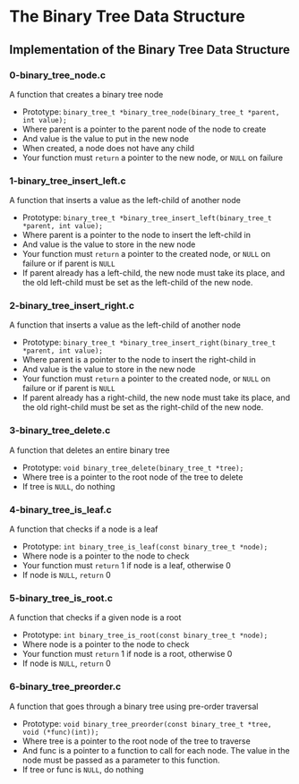 # The Binary Tree Data Structure
## Implementation of the Binary Tree Data Structure

### 0-binary_tree_node.c
A function that creates a binary tree node
* Prototype: `binary_tree_t *binary_tree_node(binary_tree_t *parent, int value);`
* Where parent is a pointer to the parent node of the node to create
* And value is the value to put in the new node
* When created, a node does not have any child
* Your function must `return` a pointer to the new node, or `NULL` on failure

### 1-binary_tree_insert_left.c
A function that inserts a value as the left-child of another node
* Prototype: `binary_tree_t *binary_tree_insert_left(binary_tree_t *parent, int value);`
* Where parent is a pointer to the node to insert the left-child in
* And value is the value to store in the new node
* Your function must `return` a pointer to the created node, or `NULL` on failure or if parent is `NULL`
* If parent already has a left-child, the new node must take its place, and the old left-child must be set as the left-child of the new node.

### 2-binary_tree_insert_right.c
A function that inserts a value as the left-child of another node
* Prototype: `binary_tree_t *binary_tree_insert_right(binary_tree_t *parent, int value);`
* Where parent is a pointer to the node to insert the right-child in
* And value is the value to store in the new node
* Your function must `return` a pointer to the created node, or `NULL` on failure or if parent is `NULL`
* If parent already has a right-child, the new node must take its place, and the old right-child must be set as the right-child of the new node.

### 3-binary_tree_delete.c
A function that deletes an entire binary tree
* Prototype: `void binary_tree_delete(binary_tree_t *tree);`
* Where tree is a pointer to the root node of the tree to delete
* If tree is `NULL`, do nothing

### 4-binary_tree_is_leaf.c
A function that checks if a node is a leaf
* Prototype: `int binary_tree_is_leaf(const binary_tree_t *node);`
* Where node is a pointer to the node to check
* Your function must `return` 1 if node is a leaf, otherwise 0
* If node is `NULL`, `return` 0

### 5-binary_tree_is_root.c
A function that checks if a given node is a root
* Prototype: `int binary_tree_is_root(const binary_tree_t *node);`
* Where node is a pointer to the node to check
* Your function must `return` 1 if node is a root, otherwise 0
* If node is `NULL`, `return` 0

### 6-binary_tree_preorder.c
A function that goes through a binary tree using pre-order traversal
* Prototype: `void binary_tree_preorder(const binary_tree_t *tree, void (*func)(int));`
* Where tree is a pointer to the root node of the tree to traverse
* And func is a pointer to a function to call for each node. The value in the node must be passed as a parameter to this function.
* If tree or func is `NULL`, do nothing